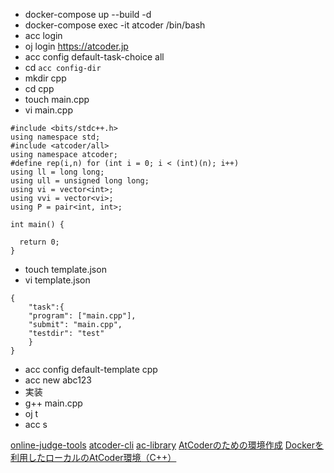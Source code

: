 - docker-compose up --build -d
- docker-compose exec -it atcoder /bin/bash
- acc login
- oj login https://atcoder.jp
- acc config default-task-choice all
- cd `acc config-dir`
- mkdir cpp
- cd cpp
- touch main.cpp
- vi main.cpp
```
#include <bits/stdc++.h>
using namespace std;
#include <atcoder/all>
using namespace atcoder;
#define rep(i,n) for (int i = 0; i < (int)(n); i++)
using ll = long long;
using ull = unsigned long long;
using vi = vector<int>;
using vvi = vector<vi>;
using P = pair<int, int>;

int main() {
  
  return 0;
}
```
- touch template.json
- vi template.json
```
{
    "task":{
	"program": ["main.cpp"],
	"submit": "main.cpp", 
	"testdir": "test"	
    }
}
```
- acc config default-template cpp
- acc new abc123
- 実装
- g++ main.cpp
- oj t
- acc s

[online-judge-tools](https://github.com/online-judge-tools/oj)
[atcoder-cli](https://github.com/Tatamo/atcoder-cli?tab=readme-ov-file)
[ac-library](https://github.com/atcoder/ac-library)
[AtCoderのための環境作成](https://qiita.com/NaokiOsako/items/dcbc0a91e1bbca8ee45d)
[Dockerを利用したローカルのAtCoder環境（C++）](https://zenn.dev/kinakomochi5250/articles/atcoder-cpp-docker)
[]()